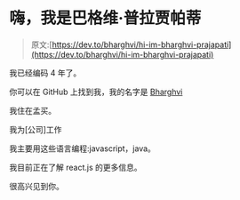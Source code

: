 # 嗨，我是巴格维·普拉贾帕蒂

> 原文:[https://dev.to/bharghvi/hi-im-bharghvi-prajapati](https://dev.to/bharghvi/hi-im-bharghvi-prajapati)

我已经编码 4 年了。

你可以在 GitHub 上找到我，我的名字是 [Bharghvi](https://github.com/Bharghvi)

我住在孟买。

我为[公司]工作

我主要用这些语言编程:javascript，java。

我目前正在了解 react.js 的更多信息。

很高兴见到你。